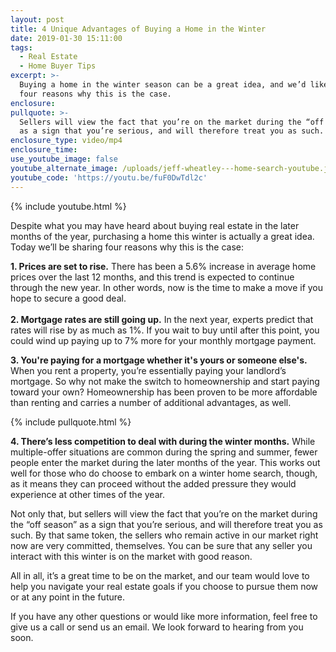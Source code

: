 ```yaml
---
layout: post
title: 4 Unique Advantages of Buying a Home in the Winter
date: 2019-01-30 15:11:00
tags:
  - Real Estate
  - Home Buyer Tips
excerpt: >-
  Buying a home in the winter season can be a great idea, and we’d like to share
  four reasons why this is the case.
enclosure:
pullquote: >-
  Sellers will view the fact that you’re on the market during the “off season”
  as a sign that you’re serious, and will therefore treat you as such.
enclosure_type: video/mp4
enclosure_time:
use_youtube_image: false
youtube_alternate_image: /uploads/jeff-wheatley---home-search-youtube.jpg
youtube_code: 'https://youtu.be/fuF0DwTdl2c'
---
```


{% include youtube.html %}

Despite what you may have heard about buying real estate in the later months of the year, purchasing a home this winter is actually a great idea. Today we’ll be sharing four reasons why this is the case:

**1. Prices are set to rise.** There has been a 5.6% increase in average home prices over the last 12 months, and this trend is expected to continue through the new year. In other words, now is the time to make a move if you hope to secure a good deal. <br><br>**2. Mortgage rates are still going up.** In the next year, experts predict that rates will rise by as much as 1%. If you wait to buy until after this point, you could wind up paying up to 7% more for your monthly mortgage payment. 

**3. You're paying for a mortgage whether it's yours or someone else's.** When you rent a property, you’re essentially paying your landlord’s mortgage. So why not make the switch to homeownership and start paying toward your own? Homeownership has been proven to be more affordable than renting and carries a number of additional advantages, as well.

{% include pullquote.html %}

**4. There’s less competition to deal with during the winter months.** While multiple-offer situations are common during the spring and summer, fewer people enter the market during the later months of the year. This works out well for those who do choose to embark on a winter home search, though, as it means they can proceed without the added pressure they would experience at other times of the year. 

Not only that, but sellers will view the fact that you’re on the market during the “off season” as a sign that you’re serious, and will therefore treat you as such. By that same token, the sellers who remain active in our market right now are very committed, themselves. You can be sure that any seller you interact with this winter is on the market with good reason. 

All in all, it’s a great time to be on the market, and our team would love to help you navigate your real estate goals if you choose to pursue them now or at any point in the future. 

If you have any other questions or would like more information, feel free to give us a call or send us an email. We look forward to hearing from you soon.